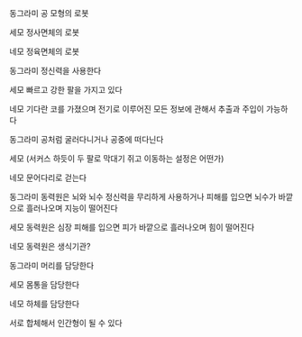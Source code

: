 동그라미
공 모형의 로봇

세모
정사면체의 로봇

네모
정육면체의 로봇


동그라미
정신력을 사용한다

세모
빠르고 강한 팔을 가지고 있다

네모
기다란 코를 가졌으며 전기로 이루어진 모든 정보에 관해서 추출과 주입이 가능하다


동그라미
공처럼 굴러다니거나 공중에 떠다닌다

세모
(서커스 하듯이 두 팔로 막대기 쥐고 이동하는 설정은 어떤가)

네모
문어다리로 걷는다


동그라미
동력원은 뇌와 뇌수
정신력을 무리하게 사용하거나 피해를 입으면 뇌수가 바깥으로 흘러나오며 지능이 떨어진다

세모
동력원은 심장
피해를 입으면 피가 바깥으로 흘러나오며 힘이 떨어진다

네모
동력원은 생식기관?


동그라미
머리를 담당한다

세모
몸통을 담당한다

네모
하체를 담당한다


서로 합체해서 인간형이 될 수 있다